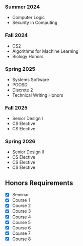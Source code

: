 ### Summer 2024
- Computer Logic
- Security in Computing
### Fall 2024
- CS2
- Algorithms for Machine Learning
- Biology Honors
### Spring 2025
- Systems Software
- POOSD
- Discrete 2
- Technical Writing Honors
### Fall 2025
- Senior Design I
- CS Elective 
- CS Elective
### Spring 2026
- Senior Design II
- CS Elective
- CS Elective
- CS Elective

## Honors Requirements
- [x] Seminar
- [x] Course 1
- [x] Course 2
- [x] Course 3
- [x] Course 4
- [x] Course 5
- [x] Course 6
- [x] Course 7
- [x] Course 8